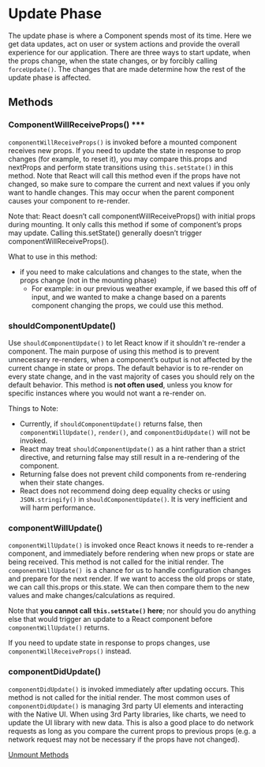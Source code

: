 # Update Phase

The update phase is where a Component spends most of its time. Here we get data updates, act on user or system actions and provide the overall experience for our application. There are three ways to start update, when the props change, when the state changes, or by forcibly calling `forceUpdate()`. The changes that are made determine how the rest of the update phase is affected.

## Methods

### ComponentWillReceiveProps() ***
`componentWillReceiveProps()` is invoked before a mounted component receives new props. If you need to update the state in response to prop changes (for example, to reset it), you may compare this.props and nextProps and perform state transitions using `this.setState()` in this method. Note that React will call this method even if the props have not changed, so make sure to compare the current and next values if you only want to handle changes. This may occur when the parent component causes your component to re-render.

Note that: React doesn’t call componentWillReceiveProps() with initial props during mounting. It only calls this method if some of component’s props may update. Calling this.setState() generally doesn’t trigger componentWillReceiveProps().

What to use in this method:
- if you need to make calculations and changes to the state, when the props change (not in the mounting phase)
    - For example: in our previous weather example, if we based this off of input, and we wanted to make a change based on a parents component changing the props, we could use this method.

### shouldComponentUpdate()
Use `shouldComponentUpdate()` to let React know if it shouldn't re-render a component. The main purpose of using this method is to prevent unnecessary re-renders, when a component’s output is not affected by the current change in state or props. The default behavior is to re-render on every state change, and in the vast majority of cases you should rely on the default behavior. This method is **not often used**, unless you know for specific instances where you would not want a re-render on. 

Things to Note:
- Currently, if `shouldComponentUpdate()` returns false, then `componentWillUpdate()`, `render()`, and `componentDidUpdate()` will not be invoked. 
- React may treat `shouldComponentUpdate()` as a hint rather than a strict directive, and returning false may still result in a re-rendering of the component.
- Returning false does not prevent child components from re-rendering when their state changes.
- React does not recommend doing deep equality checks or using `JSON.stringify()` in `shouldComponentUpdate()`. It is very inefficient and will harm performance.

### componentWillUpdate()
`componentWillUpdate()` is invoked once React knows it needs to re-render a component, and immediately before rendering when new props or state are being received. This method is not called for the initial render. The `componentWillUpdate() `is a chance for us to handle configuration changes and prepare for the next render. If we want to access the old props or state, we can call this.props or this.state. We can then compare them to the new values and make changes/calculations as required.

Note that **you cannot call `this.setState()` here**; nor should you do anything else that would trigger an update to a React component before `componentWillUpdate()` returns.

If you need to update state in response to props changes, use `componentWillReceiveProps()` instead.

### componentDidUpdate()
`componentDidUpdate()` is invoked immediately after updating occurs. This method is not called for the initial render. The most common uses of `componentDidUpdate()` is managing 3rd party UI elements and interacting with the Native UI. When using 3rd Party libraries, like charts, we need to update the UI library with new data. This is also a good place to do network requests as long as you compare the current props to previous props (e.g. a network request may not be necessary if the props have not changed).

[Unmount Methods](6.4-unmount-methods.md)







